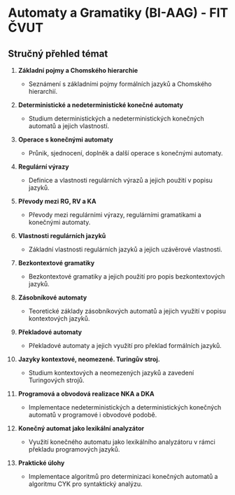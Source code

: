 # Automaty a Gramatiky (BI-AAG) - FIT ČVUT

## Stručný přehled témat

1. **Základní pojmy a Chomského hierarchie**
   - Seznámení s základními pojmy formálních jazyků a Chomského hierarchií.

2. **Deterministické a nedeterministické konečné automaty**
   - Studium deterministických a nedeterministických konečných automatů a jejich vlastností.

3. **Operace s konečnými automaty**
   - Průnik, sjednocení, doplněk a další operace s konečnými automaty.

4. **Regulární výrazy**
   - Definice a vlastnosti regulárních výrazů a jejich použití v popisu jazyků.

5. **Převody mezi RG, RV a KA**
   - Převody mezi regulárními výrazy, regulárními gramatikami a konečnými automaty.

6. **Vlastnosti regulárních jazyků**
   - Základní vlastnosti regulárních jazyků a jejich uzávěrové vlastnosti.

7. **Bezkontextové gramatiky**
   - Bezkontextové gramatiky a jejich použití pro popis bezkontextových jazyků.

8. **Zásobníkové automaty**
   - Teoretické základy zásobníkových automatů a jejich využití v popisu kontextových jazyků.

9. **Překladové automaty**
   - Překladové automaty a jejich využití pro překlad formálních jazyků.

10. **Jazyky kontextové, neomezené. Turingův stroj.**
    - Studium kontextových a neomezených jazyků a zavedení Turingových strojů.

11. **Programová a obvodová realizace NKA a DKA**
    - Implementace nedeterministických a deterministických konečných automatů v programové i obvodové podobě.

12. **Konečný automat jako lexikální analyzátor**
    - Využití konečného automatu jako lexikálního analyzátoru v rámci překladu programových jazyků.

13. **Praktické úlohy**
    - Implementace algoritmů pro determinizaci konečných automatů a algoritmu CYK pro syntaktický analýzu.
